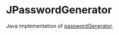 # JPasswordGenerator
Java implementation of [passwordGenerator](https://github.com/and-rom/passwordGenerator).

